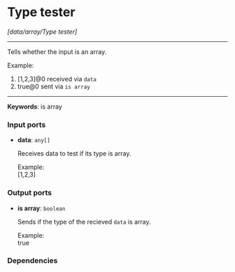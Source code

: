 # Type tester

_[data/array/Type tester]_

---

Tells whether the input is an array.  
  
Example:  
1. [1,2,3]@0 received via `data`  
2. true@0 sent via `is array`  

---

__Keywords__: is array

### Input ports

* __data__: ` any[] `

    Receives data to test if its type is array.  
      
    Example:  
    [1,2,3]  

### Output ports

* __is array__: ` boolean `

    Sends if the type of the recieved `data` is array.  
      
    Example:  
    true  

### Dependencies




